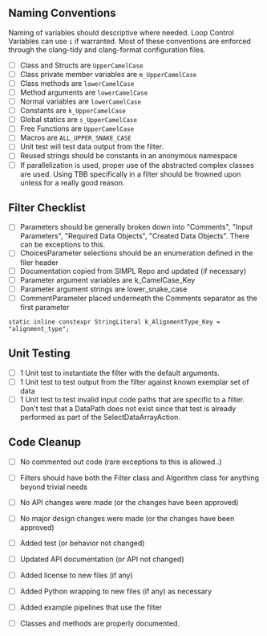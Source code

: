 <!-- The text within this markup is a comment, and is intended to provide
guidelines to open a Pull Request for the complex repository. This text will not
be part of the Pull Request. -->


<!-- See the CONTRIBUTING (CONTRIBUTING.md) guide. Specifically:

Start complex commit messages with a standard prefix (and a space):

 * BUG: fix for runtime crash or incorrect result
 * COMP: compiler error or warning fix
 * DOC: documentation change
 * ENH: new functionality
 * PERF: performance improvement
 * STYLE: no logic impact (indentation, comments)
 * WIP: Work In Progress not ready for merge

Provide a short, meaningful message that describes the change you made.

When the PR is based on a single commit, the commit message is usually left as
the PR message.

A reference to a related issue or pull request (https://help.github.com/articles/basic-writing-and-formatting-syntax/#referencing-issues-and-pull-requests)
in your repository. You can automatically
close a related issues using keywords (https://help.github.com/articles/closing-issues-using-keywords/)

@mentions (https://help.github.com/articles/basic-writing-and-formatting-syntax/#mentioning-people-and-teams)
of the person or team responsible for reviewing proposed changes. -->


## Naming Conventions

Naming of variables should descriptive where needed. Loop Control Variables can use `i` if warranted. Most of these conventions are enforced through the clang-tidy and clang-format configuration files.

- [ ] Class and Structs are `UpperCamelCase`
- [ ] Class private member variables are `m_UpperCamelCase`
- [ ] Class methods are `lowerCamelCase`
- [ ] Method arguments are `lowerCamelCase`
- [ ] Normal variables are `lowerCamelCase`
- [ ] Constants are `k_UpperCamelCase`
- [ ] Global statics are `s_UpperCamelCase`
- [ ] Free Functions are `UpperCamelCase`
- [ ] Macros are `ALL_UPPER_SNAKE_CASE`
- [ ] Unit test will test data output from the filter.
- [ ] Reused strings should be constants in an anonymous namespace
- [ ] If parallelization is used, proper use of the abstracted complex classes are used. Using TBB specifically in a filter should be frowned upon unless for a really good reason.

## Filter Checklist

- [ ] Parameters should be generally broken down into "Comments", "Input Parameters", "Required Data Objects", "Created Data Objects". There can be exceptions to this.
- [ ] ChoicesParameter selections should be an enumeration defined in the filer header
- [ ] Documentation copied from SIMPL Repo and updated (if necessary)
- [ ] Parameter argument variables are k_CamelCase_Key
- [ ] Parameter argument strings are lower_snake_case
- [ ] CommentParameter placed underneath the Comments separator as the first parameter
```
static inline constexpr StringLiteral k_AlignmentType_Key = "alignment_type";
```

## Unit Testing
- [ ] 1 Unit test to instantiate the filter with the default arguments.
- [ ] 1 Unit test to test output from the filter against known exemplar set of data
- [ ] 1 Unit test to test invalid input code paths that are specific to a filter. Don't test that a DataPath does not exist since that test is already performed as part of the SelectDataArrayAction.

## Code Cleanup
- [ ] No commented out code (rare exceptions to this is allowed..)
- [ ] Filters should have both the Filter class and Algorithm class for anything beyond trivial needs
- [ ] No API changes were made (or the changes have been approved)
- [ ] No major design changes were made (or the changes have been approved)
- [ ] Added test (or behavior not changed)
- [ ] Updated API documentation (or API not changed)
- [ ] Added license to new files (if any)
- [ ] Added Python wrapping to new files (if any) as necessary
- [ ] Added example pipelines that use the filter
- [ ] Classes and methods are properly documented.


<!-- **Thanks for contributing to complex!** -->
